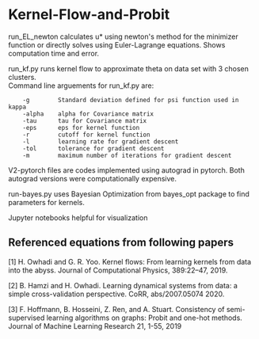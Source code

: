 # Kernel-Flow-and-Probit

run_EL_newton calculates u* using newton's method for the minimizer function or directly solves using Euler-Lagrange equations. Shows computation time and error.

run_kf.py runs kernel flow to approximate theta on data set with 3 chosen clusters.  
Command line arguements for run_kf.py are:
```
    -g        Standard deviation defined for psi function used in kappa
    -alpha    alpha for Covariance matrix
    -tau      tau for Covariance matrix
    -eps      eps for kernel function
    -r        cutoff for kernel function
    -l        learning rate for gradient descent
    -tol      tolerance for gradient descent
    -m        maximum number of iterations for gradient descent
```

V2-pytorch files are codes implemented using autograd in pytorch. Both autograd versions were computationally expensive. 

run-bayes.py uses Bayesian Optimization from bayes_opt package to find parameters for kernels. 

Jupyter notebooks helpful for visualization

## Referenced equations from following papers

[1] H. Owhadi and G. R. Yoo. Kernel flows: From learning kernels from data into the abyss. Journal of Computational Physics, 389:22–47, 2019.

[2] B. Hamzi and H. Owhadi. Learning dynamical systems from data: a simple cross-validation perspective. CoRR, abs/2007.05074 2020.

[3] F. Hoffmann, B. Hosseini, Z. Ren, and A. Stuart. Consistency of semi-supervised learning algorithms on graphs: Probit and one-hot methods. Journal of Machine Learning Research 21, 1-55, 2019
